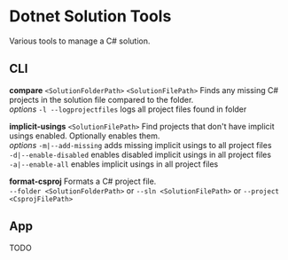 # Dotnet Solution Tools

Various tools to manage a C# solution.

## CLI

**compare** `<SolutionFolderPath>` `<SolutionFilePath>` Finds any missing C# projects in the solution file compared to the folder.   
_options_ 
`-l --logprojectfiles`  logs all project files found in folder

**implicit-usings** `<SolutionFilePath>` Find projects that don't have implicit usings enabled. Optionally enables them.  
_options_
`-m|--add-missing` adds missing implicit usings to all project files  
`-d|--enable-disabled` enables disabled implicit usings in all project files  
`-a|--enable-all` enables implicit usings in all project files

**format-csproj** Formats a C# project file.  
`--folder <SolutionFolderPath>` or
`--sln <SolutionFilePath>` or
`--project <CsprojFilePath>`

## App

TODO